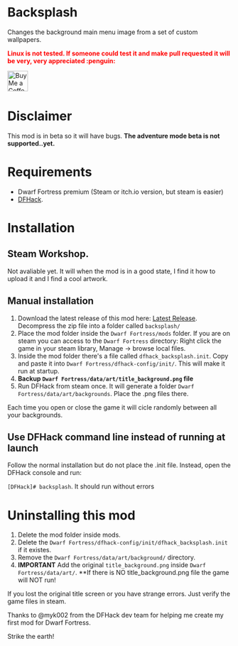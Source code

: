 Backsplash
=============
Changes the background main menu image from a set of custom wallpapers.

<p style="color:red; font-weight:bold"> Linux is not tested. If someone could test it and make pull requested it will be very, very appreciated :penguin: </p>
<a href='https://ko-fi.com/drhyperion451' target='_blank'><img height='35' style='border:0px;height:46px;' src='https://az743702.vo.msecnd.net/cdn/kofi5.png?v=0' border='0' alt='Buy Me a Coffee at ko-fi.com' /></a>


# Disclaimer
This mod is in beta so it will have bugs.
**The adventure mode beta is not supported..yet.**

# Requirements
- Dwarf Fortress premium (Steam or itch.io version, but steam is easier)
- [DFHack](https://store.steampowered.com/app/2346660/DFHack__Dwarf_Fortress_Modding_Engine/). 

# Installation
## Steam Workshop. 
Not avaliable yet. It will when the mod is in a good state, I find it how to upload it and I find a cool artwork.

## Manual installation
1. Download the latest release of this mod here: [Latest Release](https://github.com/drHyperion451/backsplash/releases/latest). Decompress the zip file into a folder called `backsplash/`
2. Place the mod folder inside the `Dwarf Fortress/mods` folder. If you are on steam you can access to the `Dwarf Fortress` directory: Right click the game in your steam library, Manage -> browse local files.
3. Inside the mod folder there's a file called `dfhack_backsplash.init`. Copy and paste it into `Dwarf Fortress/dfhack-config/init/`. This will make it run at startup.
4. **Backup `Dwarf Fortress/data/art/title_background.png` file**
5. Run DFHack from steam once. It will generate a folder  `Dwarf Fortress/data/art/backgrounds`. Place the .png files there.

Each time you open or close the game it will cicle randomly between all your backgrounds.

## Use DFHack command line instead of running at launch
Follow the normal installation but do not place the .init file. Instead, open the DFHack console and run:


`[DFHack]# backsplash`.
It should run without errors

# Uninstalling this mod
1. Delete the mod folder inside mods.
2. Delete the `Dwarf Fortress/dfhack-config/init/dfhack_backsplash.init` if it existes.
3. Remove the `Dwarf Fortress/data/art/background/` directory.
4. **IMPORTANT** Add the original `title_background.png` inside `Dwarf Fortress/data/art/`. **If there is NO title_background.png file the game will NOT run!

If you lost the original title screen or you have strange errors. Just verify the game files in steam.

Thanks to @myk002 from the DFHack dev team for helping me create my first mod for Dwarf Fortress.

Strike the earth!
